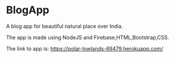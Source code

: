 # BlogApp
A blog app for beautiful natural place over India.

The app is made using NodeJS and Firebase,HTML,Bootstrap,CSS.

The link to app is:
https://polar-lowlands-69479.herokuapp.com/
